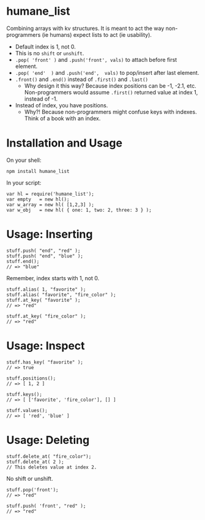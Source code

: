 
humane\_list
============

Combining arrays with kv structures.  It is meant to act the 
way non-programmers (ie humans) expect lists to act (ie usability).

* Default index is 1, not 0.
* This is no `shift` or `unshift`.
* `.pop( 'front' )` and `.push('front', vals)` to attach before first element. 
* `.pop( 'end'  )`  and `.push('end',  vals)` to pop/insert after last element.
* `.front()` and `.end()` instead of `.first()` and `.last()`
  * Why design it this way? Because index positions can be -1, -2.1, etc. 
    Non-programmers would assume `.first()` returned value at index 1, instead of -1.
* Instead of index, you have positions. 
  * Why?! Because non-programmers might confuse keys with indexes.  Think of a 
    book with an index.

Installation and Usage
=====

On your shell:

    npm install humane_list

In your script:

    var hl = require('humane_list');
    var empty   = new hl();
    var w_array = new hl( [1,2,3] );
    var w_obj   = new hl( { one: 1, two: 2, three: 3 } );


Usage: Inserting
=====

    stuff.push( "end", "red" );
    stuff.push( "end", "blue" );
    stuff.end(); 
    // => "blue"
    
Remember, index starts with 1, not 0.

    stuff.alias( 1, "favorite" );
    stuff.alias( "favorite", "fire_color" );
    stuff.at_key( "favorite" );
    // => "red"
    
    stuff.at_key( "fire_color" );
    // => "red"

Usage: Inspect
================

    stuff.has_key( "favorite" );
    // => true

    stuff.positions();
    // => [ 1, 2 ]

    stuff.keys();
    // => [ ['favorite', 'fire_color'], [] ]
    
    stuff.values();
    // => [ 'red', 'blue' ]


Usage: Deleting
=============

    stuff.delete_at( "fire_color");
    stuff.delete_at( 2 ); 
    // This deletes value at index 2.

No shift or unshift.

    stuff.pop('front');
    // => "red"
    
    stuff.push( 'front', "red" );
    // => "red"
    




